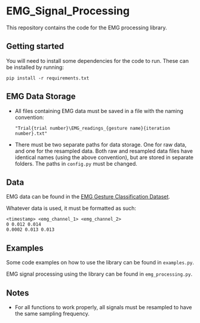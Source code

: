 # EMG_Signal_Processing

This repository contains the code for the EMG processing library.

## Getting started

You will need to install some dependencies for the code to run. These can be installed by running:

```
pip install -r requirements.txt
```

## EMG Data Storage

* All files containing EMG data must be saved in a file with the naming convention: 
    ```
    "Trial{trial number}\EMG_readings_{gesture name}{iteration number}.txt"
    ```

* There must be two separate paths for data storage. One for raw data, and one for the resampled data.
  Both raw and resampled data files have identical names (using the above convention), but are stored in separate folders.
  The paths in ``config.py`` must be changed.

## Data
EMG data can be found in the [EMG Gesture Classification Dataset](https://github.com/abdallahsoliman00/EMG_dataset).

Whatever data is used, it must be formatted as such:
```
<timestamp> <emg_channel_1> <emg_channel_2>
0 0.012 0.014
0.0002 0.013 0.013
```

## Examples
Some code examples on how to use the library can be found in ``examples.py``.

EMG signal processing using the library can be found in ``emg_processing.py``.

## Notes
* For all functions to work properly, all signals must be resampled to have the same sampling frequency.
